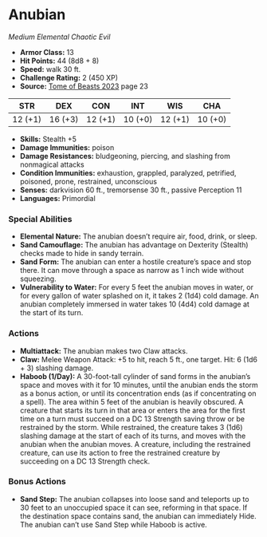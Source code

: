 # Anubian

*Medium* *Elemental* *Chaotic Evil*

- **Armor Class:** 13
- **Hit Points:** 44 (8d8 + 8)
- **Speed:** walk 30 ft.
- **Challenge Rating:** 2 (450 XP)
- **Source:** [Tome of Beasts 2023](https://koboldpress.com/kpstore/product/tome-of-beasts-1-2023-edition/) page 23

| STR | DEX | CON | INT | WIS | CHA |
| --- | --- | --- | --- | --- | --- |
| 12 (+1) | 16 (+3) | 12 (+1) | 10 (+0) | 12 (+1) | 10 (+0) |

- **Skills:** Stealth +5
- **Damage Immunities:** poison
- **Damage Resistances:** bludgeoning, piercing, and slashing from nonmagical attacks
- **Condition Immunities:** exhaustion, grappled, paralyzed, petrified, poisoned, prone, restrained, unconscious
- **Senses:** darkvision 60 ft., tremorsense 30 ft., passive Perception 11
- **Languages:** Primordial
### Special Abilities
- **Elemental Nature:** The anubian doesn’t require air, food, drink, or sleep.
- **Sand Camouflage:** The anubian has advantage on Dexterity (Stealth) checks made to hide in sandy terrain.
- **Sand Form:** The anubian can enter a hostile creature’s space and stop there. It can move through a space as narrow as 1 inch wide without squeezing.
- **Vulnerability to Water:** For every 5 feet the anubian moves in water, or for every gallon of water splashed on it, it takes 2 (1d4) cold damage. An anubian completely immersed in water takes 10 (4d4) cold damage at the start of its turn.
### Actions
- **Multiattack:** The anubian makes two Claw attacks.
- **Claw:** Melee Weapon Attack: +5 to hit, reach 5 ft., one target. Hit: 6 (1d6 + 3) slashing damage.
- **Haboob (1/Day):** A 30-foot-tall cylinder of sand forms in the anubian’s space and moves with it for 10 minutes, until the anubian ends the storm as a bonus action, or until its concentration ends (as if concentrating on a spell). The area within 5 feet of the anubian is heavily obscured. A creature that starts its turn in that area or enters the area for the first time on a turn must succeed on a DC 13 Strength saving throw or be restrained by the storm. While restrained, the creature takes 3 (1d6) slashing damage at the start of each of its turns, and moves with the anubian when the anubian moves. A creature, including the restrained creature, can use its action to free the restrained creature by succeeding on a DC 13 Strength check.
### Bonus Actions
- **Sand Step:** The anubian collapses into loose sand and teleports up to 30 feet to an unoccupied space it can see, reforming in that space. If the destination space contains sand, the anubian can immediately Hide. The anubian can’t use Sand Step while Haboob is active.
